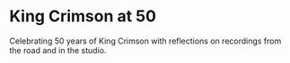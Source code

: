 # King Crimson at 50

Celebrating 50 years of King Crimson with reflections on recordings from the road and in the studio.